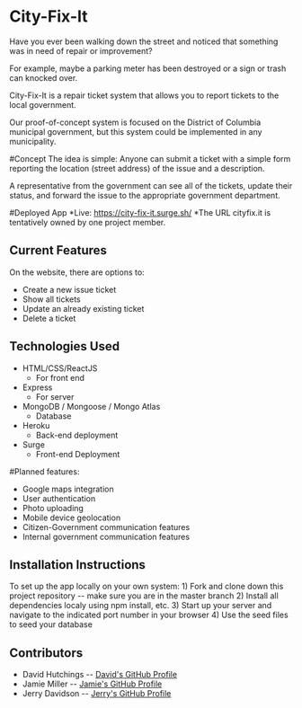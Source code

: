 # City-Fix-It 
Have you ever been walking down the street and noticed that something was in need of repair or improvement?  

For example, maybe a parking meter has been destroyed or a sign or trash can knocked over.

City-Fix-It is a repair ticket system that allows you to report tickets to the local government. 

Our proof-of-concept system is focused on the District of Columbia municipal government, but this system could be implemented in any municipality. 

#Concept
The idea is simple: Anyone can submit a ticket with a simple form reporting the location (street address) of the issue and a description.

A representative from the government can see all of the tickets, update their status, and forward the issue to the appropriate government department. 

#Deployed App
*Live:
https://city-fix-it.surge.sh/
*The URL cityfix.it is tentatively owned by one project member.

## Current Features
On the website, there are options to:
- Create a new issue ticket
- Show all tickets
- Update an already existing ticket
- Delete a ticket

## Technologies Used
- HTML/CSS/ReactJS
  - For front end
- Express
  - For server
- MongoDB / Mongoose / Mongo Atlas
  - Database
- Heroku
  - Back-end deployment
- Surge
  - Front-end Deployment

#Planned features:
-  Google maps integration 
-  User authentication 
-  Photo uploading
-  Mobile device geolocation
-  Citizen-Government communication features
-  Internal government communication features

## Installation Instructions
To set up the app locally on your own system:
    1) Fork and clone down this project repository -- make sure you are in the master branch
    2) Install all dependencies localy using npm install, etc.
    3) Start up your server and navigate to the indicated port number in your browser
    4) Use the seed files to seed your database

## Contributors
- David Hutchings -- [David's GitHub Profile](https://git.generalassemb.ly/DJHUTCHINGS)
- Jamie Miller -- [Jamie's GitHub Profile](https://git.generalassemb.ly/jamiemiller8)
- Jerry Davidson -- [Jerry's GitHub Profile](https://git.generalassemb.ly/Jwilld)


